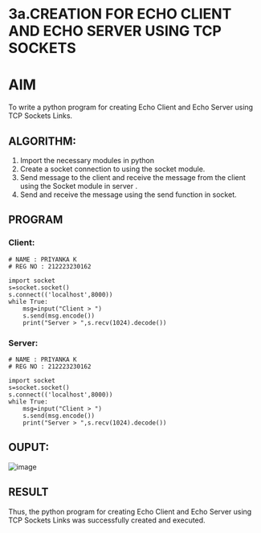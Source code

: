 # 3a.CREATION FOR ECHO CLIENT AND ECHO SERVER USING TCP SOCKETS
# AIM
To write a python program for creating Echo Client and Echo Server using TCP
Sockets Links.
## ALGORITHM:
1. Import the necessary modules in python
2. Create a socket connection to using the socket module.
3. Send message to the client and receive the message from the client using the Socket module in
 server .
4. Send and receive the message using the send function in socket.
## PROGRAM

### Client:

```
# NAME : PRIYANKA K
# REG NO : 212223230162

import socket 
s=socket.socket() 
s.connect(('localhost',8000)) 
while True:
    msg=input("Client > ") 
    s.send(msg.encode()) 
    print("Server > ",s.recv(1024).decode())
```
    
### Server:

```
# NAME : PRIYANKA K
# REG NO : 212223230162

import socket 
s=socket.socket() 
s.connect(('localhost',8000)) 
while True:
    msg=input("Client > ") 
    s.send(msg.encode()) 
    print("Server > ",s.recv(1024).decode())
```

## OUPUT:
![image](https://github.com/user-attachments/assets/743e28a1-4f41-44a2-850f-62e80c855003)

## RESULT
Thus, the python program for creating Echo Client and Echo Server using TCP Sockets Links 
was successfully created and executed.
